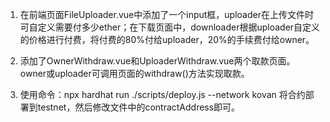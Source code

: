 1. 在前端页面FileUploader.vue中添加了一个input框，uploader在上传文件时可自定义需要付多少ether；在下载页面中，downloader根据uploader自定义的价格进行付费，将付费的80%付给uploader，20%的手续费付给owner。

2. 添加了OwnerWithdraw.vue和UploaderWithdraw.vue两个取款页面。owner或uploader可调用页面的withdraw()方法实现取款。

3. 使用命令：npx hardhat run ./scripts/deploy.js --network kovan 将合约部署到testnet，然后修改文件中的contractAddress即可。